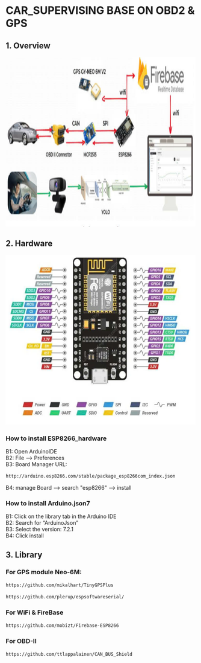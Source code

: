 # CAR_SUPERVISING BASE ON OBD2 & GPS

## 1. Overview

<p align = "center">
<img src = "DATN_img/overview_system.png" width = "900px" height = "450px">

## 2. Hardware

<p align = "center">
<img src = "DATN_img/ESP8266.png" width = "900px" height = "450px"> 
   
### How to install ESP8266_hardware
B1: Open ArduinoIDE  
B2: File --> Preferences  
B3: Board Manager URL:
```bash 
http://arduino.esp8266.com/stable/package_esp8266com_index.json
```  
B4: manage Board --> search "esp8266" --> install

### How to install Arduino.json7
B1: Click on the library tab in the Arduino IDE  
B2: Search for “ArduinoJson”  
B3: Select the version: 7.2.1  
B4: Click install

## 3. Library

### For GPS module Neo-6M:

```bash
https://github.com/mikalhart/TinyGPSPlus
```

```bash
https://github.com/plerup/espsoftwareserial/
```

### For WiFi & FireBase

```bash
https://github.com/mobizt/Firebase-ESP8266
```

### For OBD-II
```bash
https://github.com/ttlappalainen/CAN_BUS_Shield
```

